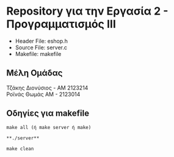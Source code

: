 # Repository για την Εργασία 2 - Προγραμματισμός ΙΙΙ #
* Header File: eshop.h   
* Source File: server.c    
* Makefile: makefile    

## Μέλη Ομάδας ##
Τζάκης Διονύσιος - ΑΜ 2123214     
Ροϊνάς Θωμάς ΑΜ - 2123014     

## Οδηγίες για makefile ##
``` 
make all (ή make server ή make)
```
```
**./server**     
```
```
make clean
```   

